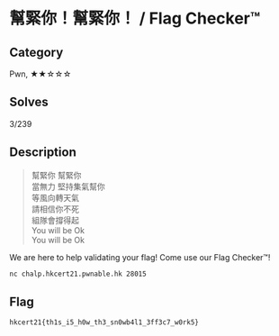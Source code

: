 幫緊你！幫緊你！ / Flag Checker™
===

## Category

Pwn, ★★☆☆☆

## Solves

3/239

## Description

> 幫緊你 幫緊你   
> 當無力 堅持集氣幫你  
> 等風向轉天氣  
> 請相信你不死  
> 組隊會撐得起  
> You will be Ok  
> You will be Ok  

We are here to help validating your flag! Come use our Flag Checker™!

```bash
nc chalp.hkcert21.pwnable.hk 28015
```

## Flag

`hkcert21{th1s_i5_h0w_th3_sn0wb4l1_3ff3c7_w0rk5}`
